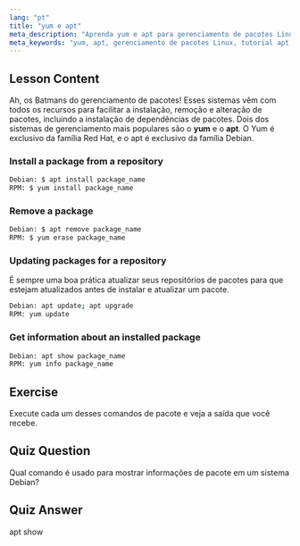 ```yaml
---
lang: "pt"
title: "yum e apt"
meta_description: "Aprenda yum e apt para gerenciamento de pacotes Linux. Instale, remova e atualize software em sistemas Debian/RPM com este tutorial para iniciantes. Comece hoje mesmo!"
meta_keywords: "yum, apt, gerenciamento de pacotes Linux, tutorial apt, tutorial yum, comandos Linux, guia para iniciantes, instalação de pacotes"
---
```


## Lesson Content

Ah, os Batmans do gerenciamento de pacotes! Esses sistemas vêm com todos os recursos para facilitar a instalação, remoção e alteração de pacotes, incluindo a instalação de dependências de pacotes. Dois dos sistemas de gerenciamento mais populares são o **yum** e o **apt**. O Yum é exclusivo da família Red Hat, e o apt é exclusivo da família Debian.

### Install a package from a repository

```bash
Debian: $ apt install package_name
RPM: $ yum install package_name
```

### Remove a package

```bash
Debian: $ apt remove package_name
RPM: $ yum erase package_name
```

### Updating packages for a repository

É sempre uma boa prática atualizar seus repositórios de pacotes para que estejam atualizados antes de instalar e atualizar um pacote.

```bash
Debian: apt update; apt upgrade
RPM: yum update
```

### Get information about an installed package

```bash
Debian: apt show package_name
RPM: yum info package_name
```

## Exercise

Execute cada um desses comandos de pacote e veja a saída que você recebe.

## Quiz Question

Qual comando é usado para mostrar informações de pacote em um sistema Debian?

## Quiz Answer

apt show

